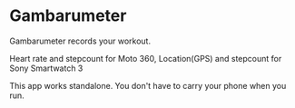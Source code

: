 Gambarumeter
======

Gambarumeter records your workout.

Heart rate and stepcount for Moto 360, Location(GPS) and stepcount for Sony Smartwatch 3

This app works standalone. You don't have to carry your phone when you run.
